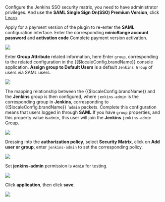 <IntegrationDetailCard title="Configure Jenkins SSO Security matrix">

Configure the Jenkins SSO security matrix, you need to have administrator privileges. And use the **SAML Single Sign On(SSO) Premium Version**, click [Learn](https://plugins.jenkins.io/miniorange-saml-sp/).

Apply for a payment version of the plugin to re-enter the **SAML** configuration interface. Enter the corresponding **minioRange account password** and **activation code** Complete payment version activation.

![](~@imagesZhCn/integration/jenkins/fix2-1.png)

Enter **Group Attribute** related information, here Enter `group`, corresponding to the related configuration in the {{$localeConfig.brandName}} console application. **Assign group to Default Users** is a default `Jenkins Group` of users via SAML users.

![](~@imagesZhCn/integration/jenkins/fix2-2.png)

The mapping relationship between the {{$localeConfig.brandName}} and the **Jenkins** group is then configured, where `jenkins-admin` is the corresponding group in **Jenkins**, corresponding to {{$localeConfig.brandName}} '`admin` packets. Complete this configuration means that users logged in through **SAML** If you have `group` properties, and this property value is`admin`, this user will join the **Jenkins** `jenkins-admin` Group.

![](~@imagesZhCn/integration/jenkins/fix2-3.png)

Dressing into the **authorization policy**, select **Security Matrix**, click on **Add user or group**, enter `jenkins-admin` to set the corresponding policy.

![](~@imagesZhCn/integration/jenkins/fix2-4.png)

Set **jenkins-admin** permission is `Admin` for testing.

![](~@imagesZhCn/integration/jenkins/fix2-5.png)

Click **application**, then click **save**.

![](~@imagesZhCn/integration/jenkins/fix2-6.png)

</IntegrationDetailCard>
